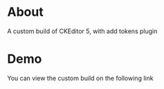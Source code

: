 # About

A custom build of CKEditor 5, with add tokens plugin

# Demo

You can view the custom build on the following link
